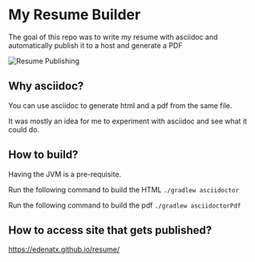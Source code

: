 # My Resume Builder

The goal of this repo was to write my resume with asciidoc and automatically publish it to a host and generate a PDF 

![Resume Publishing](https://github.com/edenatx/resume/workflows/Publish%20Site/badge.svg)

## Why asciidoc?
You can use asciidoc to generate html and a pdf from the same file. 

It was mostly an idea for me to experiment with asciidoc and see what it could do.

## How to build?
Having the JVM is a pre-requisite. 

Run the following command to build the HTML 
`./gradlew asciidoctor`

Run the following command to build the pdf
`./gradlew asciidoctorPdf`

## How to access site that gets published?
https://edenatx.github.io/resume/
